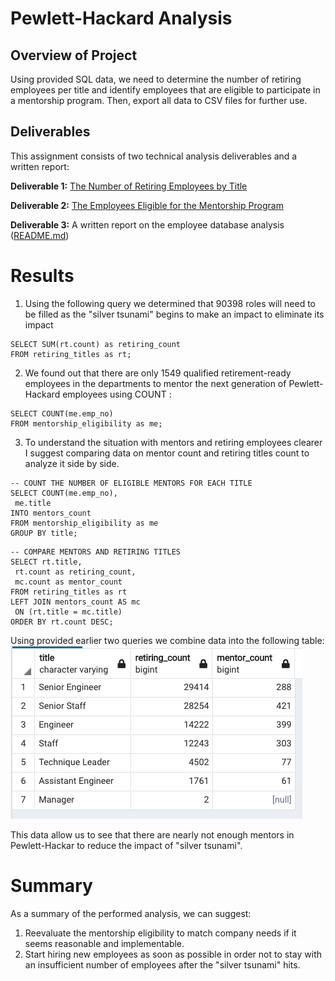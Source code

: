 # Pewlett-Hackard Analysis
## Overview of Project
Using provided SQL data, we need to determine the number of retiring employees per title and identify employees that are eligible to participate in a mentorship program. Then, export all data to CSV files for further use.

## Deliverables

This assignment consists of two technical analysis deliverables and a written report:

__Deliverable 1:__ [The Number of Retiring Employees by Title](https://github.com/xenia-e/Pewlett-Hackard-Analysis/blob/main/Data/retiring_titles.csv)

__Deliverable 2:__ [The Employees Eligible for the Mentorship Program](https://github.com/xenia-e/Pewlett-Hackard-Analysis/blob/main/Data/mentorship_eligibility.csv)

__Deliverable 3:__ A written report on the employee database analysis ([README.md](https://github.com/xenia-e/Pewlett-Hackard-Analysis/blob/main/README.md))


# Results


1. Using the following query we determined that 90398 roles will need to be filled as the "silver tsunami" begins to make an impact to eliminate its impact 
```
SELECT SUM(rt.count) as retiring_count
FROM retiring_titles as rt;
```

2. We found out that there are only 1549 qualified retirement-ready employees in the departments to mentor the next generation of Pewlett-Hackard employees using COUNT :
```
SELECT COUNT(me.emp_no)
FROM mentorship_eligibility as me;
```
3. To understand the situation with mentors and retiring employees clearer I suggest  comparing data on mentor count and retiring titles count to analyze it side by side.

```
-- COUNT THE NUMBER OF ELIGIBLE MENTORS FOR EACH TITLE
SELECT COUNT(me.emp_no), 
 me.title
INTO mentors_count
FROM mentorship_eligibility as me
GROUP BY title;
```
```
-- COMPARE MENTORS AND RETIRING TITLES
SELECT rt.title, 
 rt.count as retiring_count, 
 mc.count as mentor_count 
FROM retiring_titles as rt
LEFT JOIN mentors_count AS mc
 ON (rt.title = mc.title) 
ORDER BY rt.count DESC;

```
Using provided earlier two queries we combine data into the following table:
![Comparison table for nubber of retiring titles and eligible mentors by title](https://github.com/xenia-e/Pewlett-Hackard-Analysis/blob/main/Data/mentor_to_retiring_counts.png)

This data allow us to see that there are nearly not enough mentors in Pewlett-Hackar to reduce the impact of "silver tsunami".  

# Summary
As a summary of the performed analysis, we can suggest:
1. Reevaluate the mentorship eligibility to match company needs if it seems reasonable and implementable.
2. Start hiring new employees as soon as possible in order not to stay with an insufficient number of employees after the "silver tsunami" hits. 

